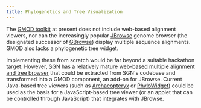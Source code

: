 ```yaml
---
title: Phylogenetics and Tree Visualization
---
```


The [GMOD toolkit](gmod:GMOD_Components "wikilink") at present does not
include web-based alignment viewers, nor can the increasingly popular
[JBrowse](gmod:JBrowse "wikilink") genome browser (the designated
successor of [GBrowse](gmod:GBrowse "wikilink")) display multiple
sequence alignments. GMOD also lacks a phylogenetic tree widget.

Implementing these from scratch would be far beyond a suitable hackathon
target. However, [SGN](http://solgenomics.net) has a relatively mature
[web-based multiple alignment and tree
browser](http://solgenomics.net/tools/align_viewer/) that could be
extracted from SGN's codebase and transformed into a GMOD component, an
add-on for JBrowse. Current Java-based tree viewers (such as
[Archaeopteryx](http://www.phylosoft.org/atv/) or
[PhyloWidget](http://www.phylowidget.org)) could be used as the basis
for a JavaScript-based tree viewer (or an applet that can be controlled
through JavaScript) that integrates with JBrowse.
